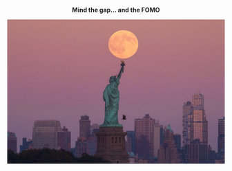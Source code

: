 <p align='center'><b>Mind the gap… and the FOMO</b></p>

<p align="center">
  <img src="image/moon.jpeg" alt="Logo" width="700" hight="1000">
</p>
